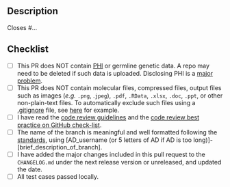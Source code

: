 ## Description
<!--- Briefly describe the changes included in this pull request  --->

Closes #...  <!-- edit if this PR closes an Issue -->

## Checklist
<!--- Please read each of the following items and confirm by replacing the [ ] with a [X] --->

- [ ] This PR does NOT contain [PHI](https://ohrpp.research.ucla.edu/hipaa/) or germline genetic data.  A repo may need to be deleted if such data is uploaded. Disclosing PHI is a [major problem](https://healthitsecurity.com/news/ucla-health-reaches-7.5m-settlement-over-2015-breach-of-4.5m).
- [ ] This PR does NOT contain molecular files, compressed files, output files such as images (*e.g.* `.png`, .`jpeg`), `.pdf`, `.RData`, `.xlsx`, `.doc`, `.ppt`, or other non-plain-text files.  To automatically exclude such files using a [.gitignore](https://docs.github.com/en/get-started/getting-started-with-git/ignoring-files) file, see [here](https://github.com/uclahs-cds/template-base/blob/main/.gitignore) for example.
- [ ] I have read the [code review guidelines](https://confluence.mednet.ucla.edu/display/BOUTROSLAB/Code+Review+Guidelines) and the [code review best practice on GitHub check-list](https://confluence.mednet.ucla.edu/display/BOUTROSLAB/Code+Review+Best+Practice+on+GitHub+-+Check+List).
- [ ] The name of the branch is meaningful and well formatted following the [standards](https://confluence.mednet.ucla.edu/display/BOUTROSLAB/Code+Review+Best+Practice+on+GitHub+-+Check+List), using [AD_username (or 5 letters of AD if AD is too long)]-[brief_description_of_branch].
- [ ] I have added the major changes included in this pull request to the `CHANGELOG.md` under the next release version or unreleased, and updated the date.
- [ ] All test cases passed locally.
